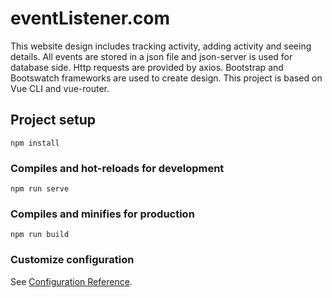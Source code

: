 # eventListener.com
This website design includes tracking activity, adding activity and seeing details. All events are stored in a json file and json-server is used for database side. Http requests are provided by axios. Bootstrap and Bootswatch frameworks are used to create design. This project is based on Vue CLI and vue-router.


## Project setup
```
npm install
```

### Compiles and hot-reloads for development
```
npm run serve
```

### Compiles and minifies for production
```
npm run build
```

### Customize configuration
See [Configuration Reference](https://cli.vuejs.org/config/).
